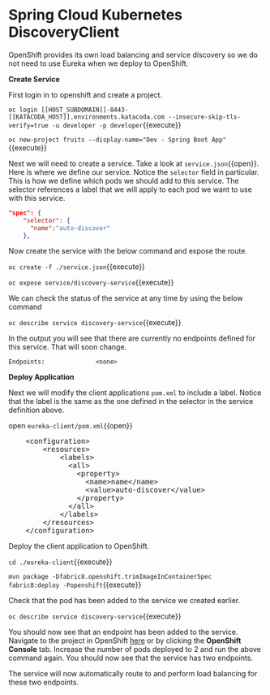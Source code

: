 # Spring Cloud Kubernetes DiscoveryClient

OpenShift provides its own load balancing and service discovery so we do not need to use Eureka when we deploy to OpenShift.  

**Create Service**

First login in to openshift and create a project.

``oc login [[HOST_SUBDOMAIN]]-8443-[[KATACODA_HOST]].environments.katacoda.com --insecure-skip-tls-verify=true -u developer -p developer``{{execute}}

``oc new-project fruits --display-name="Dev - Spring Boot App"``{{execute}}

Next we will need to create a service. Take a look at ``service.json``{{open}}. Here is where we define our service. Notice the `selector` field in particular. This is how we define which pods we should add to this service. The selector references a label that we will apply to each pod we want to use with this service. 

```json
"spec": {
    "selector": {
      "name":"auto-discover"
    },
```

Now create the service with the below command and expose the route. 
    
``oc create -f ./service.json``{{execute}}

``oc expose service/discovery-service``{{execute}}

We can check the status of the service at any time by using the below command

``oc describe service discovery-service``{{execute}}

In the output you will see that there are currently no endpoints defined for this service. That will soon change. 

`Endpoints:              <none>`

**Deploy Application**

Next we will modify the client applications `pom.xml` to include a label. Notice that the label is the same as the one defined in the selector in the service definition above. 

open ``eureka-client/pom.xml``{{open}}
<pre class="file" data-filename="eureka-client/pom.xml" data-target="insert" data-marker="<!-- TODO: Add label here-->">
    &lt;configuration&gt;
        &lt;resources&gt;
            &lt;labels&gt; 
              &lt;all&gt; 
                &lt;property&gt; 
                  &lt;name&gt;name&lt;/name&gt;
                  &lt;value&gt;auto-discover&lt;/value&gt;
                &lt;/property&gt;
              &lt;/all&gt;
            &lt;/labels&gt;
        &lt;/resources&gt;
    &lt;/configuration&gt;
</pre>

Deploy the client application to OpenShift.

``cd ./eureka-client``{{execute}}

``mvn package -Dfabric8.openshift.trimImageInContainerSpec fabric8:deploy -Popenshift``{{execute}}

Check that the pod has been added to the service we created earlier. 

``oc describe service discovery-service``{{execute}}

You should now see that an endpoint has been added to the service. Navigate to the project in OpenShift [here](http://discovery-service-fruits.[[HOST_SUBDOMAIN]]-8443-[[KATACODA_HOST]].environments.katacoda.com/console/project/fruits/overview) or by clicking the **OpenShift Console** tab. Increase the number of pods deployed to 2 and run the above command again. You should now see that the service has two endpoints. 

The service will now automatically route to and perform load balancing for these two endpoints.


<!-- [here](http://discovery-service-fruits.[[HOST_SUBDOMAIN]]-80-[[KATACODA_HOST]].environments.katacoda.com) -->
